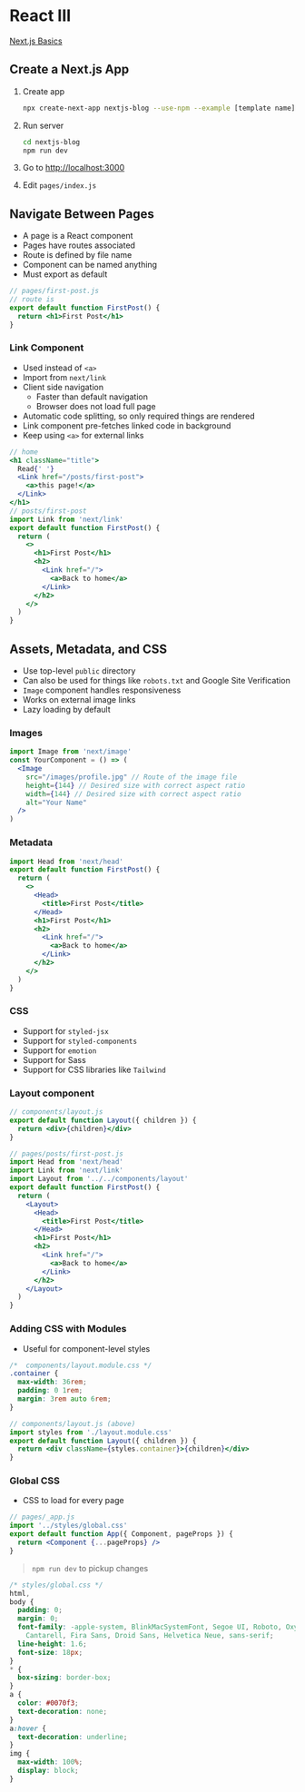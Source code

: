 # React III

[Next.js Basics](https://nextjs.org/learn/basics/create-nextjs-app)

## Create a Next.js App

1. Create app

    ```bash
    npx create-next-app nextjs-blog --use-npm --example [template name]
    ````

2. Run server

    ```bash
    cd nextjs-blog
    npm run dev
    ````

3. Go to [http://localhost:3000](http://localhost:3000)
4. Edit `pages/index.js`

## Navigate Between Pages

- A page is a React component
- Pages have routes associated
- Route is defined by file name
- Component can be named anything
- Must export as default

```jsx
// pages/first-post.js
// route is 
export default function FirstPost() {
  return <h1>First Post</h1>
}
```

### Link Component

- Used instead of `<a>`
- Import from `next/link`
- Client side navigation
  - Faster than default navigation
  - Browser does not load full page
- Automatic code splitting, so only required things are rendered
- Link component pre-fetches linked code in background
- Keep using `<a>` for external links

```jsx
// home
<h1 className="title">
  Read{' '}
  <Link href="/posts/first-post">
    <a>this page!</a>
  </Link>
</h1>
// posts/first-post
import Link from 'next/link'
export default function FirstPost() {
  return (
    <>
      <h1>First Post</h1>
      <h2>
        <Link href="/">
          <a>Back to home</a>
        </Link>
      </h2>
    </>
  )
}
```

## Assets, Metadata, and CSS

- Use top-level `public` directory
- Can also be used for things like `robots.txt` and Google Site Verification
- `Image` component handles responsiveness
- Works on external image links
- Lazy loading by default

### Images

```jsx
import Image from 'next/image'
const YourComponent = () => (
  <Image
    src="/images/profile.jpg" // Route of the image file
    height={144} // Desired size with correct aspect ratio
    width={144} // Desired size with correct aspect ratio
    alt="Your Name"
  />
)
```

### Metadata

```jsx
import Head from 'next/head'
export default function FirstPost() {
  return (
    <>
      <Head>
        <title>First Post</title>
      </Head>
      <h1>First Post</h1>
      <h2>
        <Link href="/">
          <a>Back to home</a>
        </Link>
      </h2>
    </>
  )
}
```

### CSS

- Support for `styled-jsx`
- Support for `styled-components`
- Support for `emotion`
- Support for Sass
- Support for CSS libraries like `Tailwind`

### Layout component

```jsx
// components/layout.js
export default function Layout({ children }) {
  return <div>{children}</div>
}
```

```jsx
// pages/posts/first-post.js
import Head from 'next/head'
import Link from 'next/link'
import Layout from '../../components/layout'
export default function FirstPost() {
  return (
    <Layout>
      <Head>
        <title>First Post</title>
      </Head>
      <h1>First Post</h1>
      <h2>
        <Link href="/">
          <a>Back to home</a>
        </Link>
      </h2>
    </Layout>
  )
}
```

### Adding CSS with Modules

- Useful for component-level styles

```css
/*  components/layout.module.css */
.container {
  max-width: 36rem;
  padding: 0 1rem;
  margin: 3rem auto 6rem;
}
```

```jsx
// components/layout.js (above)
import styles from './layout.module.css'
export default function Layout({ children }) {
  return <div className={styles.container}>{children}</div>
}
```

### Global CSS

- CSS to load for every page

```jsx
// pages/_app.js
import '../styles/global.css'
export default function App({ Component, pageProps }) {
  return <Component {...pageProps} />
}
```

> `npm run dev` to pickup changes
```css
/* styles/global.css */
html,
body {
  padding: 0;
  margin: 0;
  font-family: -apple-system, BlinkMacSystemFont, Segoe UI, Roboto, Oxygen, Ubuntu,
    Cantarell, Fira Sans, Droid Sans, Helvetica Neue, sans-serif;
  line-height: 1.6;
  font-size: 18px;
}
* {
  box-sizing: border-box;
}
a {
  color: #0070f3;
  text-decoration: none;
}
a:hover {
  text-decoration: underline;
}
img {
  max-width: 100%;
  display: block;
}
```